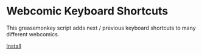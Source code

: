 # Webcomic Keyboard Shortcuts

This greasemonkey script adds next / previous keyboard shortcuts to many
different webcomics.

[<span style="font-size:big">Install</span>](webcomic-keyboard-shortcuts.user.js)
